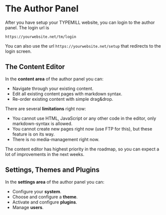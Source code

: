 # The Author Panel

After you have setup your TYPEMILL website, you can login to the author panel. The login url is 

````
https://yourwebsite.net/tm/login
````

You can also use the url `https://yourwebsite.net/setup` that redirects to the login screen.

## The Content Editor

In the **content area** of the author panel you can:

* Navigate through your existing content.
* Edit all existing content pages with markdown syntax.
* Re-order existing content with simple drag&drop.

There are several **limitations** right now:

* You cannot use HTML, JavaScript or any other code in the editor, only markdown-syntax is allowed.
* You cannot create new pages right now (use FTP for this), but these feature is on its way.
* There is no media-management right now.

The content editor has highest priority in the roadmap, so you can expect a lot of improvements in the next weeks.

## Settings, Themes and Plugins

In the **settings area** of the author panel you can:

* Configure your **system**.
* Choose and configure a **theme**.
* Activate and configure **plugins**.
* Manage **users**.